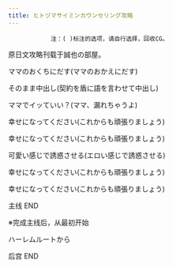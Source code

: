 ```yaml
---
title: ヒトヅマサイミンカウンセリング攻略
---
```


                注：( )标注的选项，请自行选择，回收CG。

原日文攻略刊载于誠也の部屋。



ママのおくちにだす(ママのおかえにだす)

そのまま中出し(契約を盾に語を言わせて中出し)

ママでイッていい？(ママ、漏れちゃうよ)

幸せになってください(これからも頑張りましょう)

幸せになってください(これからも頑張りましょう)

可愛い感じで誘惑させる(エロい感じで誘惑させる)

幸せになってください(これからも頑張りましょう)

幸せになってください(これからも頑張りましょう)



主线 END



※完成主线后，从最初开始

ハーレムルートから



后宫 END


              
